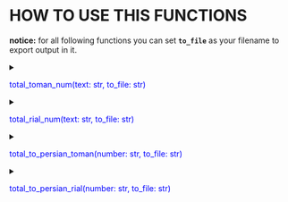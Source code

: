 
# HOW TO USE THIS FUNCTIONS


**notice:** for all following functions you can set **`to_file`** as your filename to export output in it.

<details>
<summary><p style='color:blue;'>total_toman_num(text: str, to_file: str)</p></summary>

```python
total_toman_num('یک میلیارد و صد و دوازده میلیون و هشتاد و سه هزار و سیصد و پنجاه و هفت تومان')
# output in toman is: 1112083357
```
```python
total_toman_num('یک میلیارد و صد و دوازده میلیون و هشتاد و سه هزار و سیصد و پنجاه و هفت تومان', 'my_file.txt')
# output in toman is: 1112083357 write to my_file.txt file
```
</details>

<details>
<summary><p style='color:blue;'>total_rial_num(text: str, to_file: str)</p></summary>

```python
total_rial_num('صد و یک میلیون و نه صد و شصت و سه هزار و سی و سه تومان')
# output in rial is: 1019630330
```
```python
total_rial_num('صد و یک میلیون و نه صد و شصت و سه هزار و سی و سه تومان', 'my_file.txt')
# output in rial is: 1019630330 write to my_file.txt file
```
</details>

<details>
<summary><p style='color:blue;'>total_to_persian_toman(number: str, to_file: str)</p></summary>

```python
total_to_persian_toman('20123486057')
# output in toman is: بیست میلیارد و صد و بیست و سه میلیون و چهارصد و هشتاد و شش هزار و پنجاه و هفت تومان
```
```python
total_to_persian_toman('20123486057', 'my_file.txt')
# output in toman is: بیست میلیارد و صد و بیست و سه میلیون و چهارصد و هشتاد و شش هزار و پنجاه و هفت تومان write to my_file.txt file
```
</details>

<details>
<summary><p style='color:blue;'>total_to_persian_rial(number: str, to_file: str)</p></summary>

```python
total_to_persian_rial('124365478')
# output rial is: یک میلیارد و دویست و چهل و سه میلیون و ششصد و پنجاه و چهار هزار و هفتصد و هشتاد ریال
```
```python
total_to_persian_rial('124365478', 'my_file.txt')
# output rial is: یک میلیارد و دویست و چهل و سه میلیون و ششصد و پنجاه و چهار هزار و هفتصد و هشتاد ریال write to my_file.txt file
```
</details>